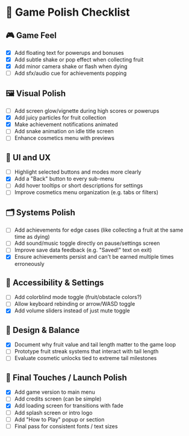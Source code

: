 
# 🧪 Game Polish Checklist

## 🎮 Game Feel
- [x] Add floating text for powerups and bonuses
- [x] Add subtle shake or pop effect when collecting fruit
- [x] Add minor camera shake or flash when dying
- [ ] Add sfx/audio cue for achievements popping

## 🖼️ Visual Polish
- [ ] Add screen glow/vignette during high scores or powerups
- [x] Add juicy particles for fruit collection
- [x] Make achievement notifications animated
- [ ] Add snake animation on idle title screen
- [ ] Enhance cosmetics menu with previews

## 🧭 UI and UX
- [ ] Highlight selected buttons and modes more clearly
- [x] Add a "Back" button to every sub-menu
- [ ] Add hover tooltips or short descriptions for settings
- [ ] Improve cosmetics menu organization (e.g. tabs or filters)

## 🗂️ Systems Polish
- [ ] Add achievements for edge cases (like collecting a fruit at the same time as dying)
- [ ] Add sound/music toggle directly on pause/settings screen
- [ ] Improve save data feedback (e.g. "Saved!" text on exit)
- [x] Ensure achievements persist and can't be earned multiple times erroneously

## 🧠 Accessibility & Settings
- [ ] Add colorblind mode toggle (fruit/obstacle colors?)
- [ ] Allow keyboard rebinding or arrow/WASD toggle
- [x] Add volume sliders instead of just mute toggle

## 🎯 Design & Balance
- [x] Document why fruit value and tail length matter to the game loop
- [ ] Prototype fruit streak systems that interact with tail length
- [ ] Evaluate cosmetic unlocks tied to extreme tail milestones

## 🏁 Final Touches / Launch Polish
- [x] Add game version to main menu
- [ ] Add credits screen (can be simple)
- [x] Add loading screen for transitions with fade
- [ ] Add splash screen or intro logo
- [ ] Add "How to Play" popup or section
- [ ] Final pass for consistent fonts / text sizes

